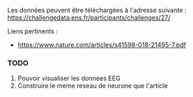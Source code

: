 Les données peuvent être téléchargées à l'adresse suivante : 
https://challengedata.ens.fr/participants/challenges/27/

Liens pertinents : 
- https://www.nature.com/articles/s41598-018-21495-7.pdf

### TODO

1. Pouvoir visualiser les donnees EEG
2. Construire le meme reseau de neurone que l'article